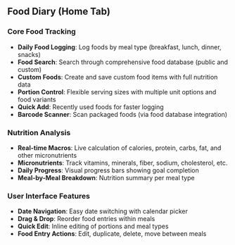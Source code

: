 ## Food Diary (Home Tab)
### Core Food Tracking
- **Daily Food Logging**: Log foods by meal type (breakfast, lunch, dinner, snacks)
- **Food Search**: Search through comprehensive food database (public and custom)
- **Custom Foods**: Create and save custom food items with full nutrition data
- **Portion Control**: Flexible serving sizes with multiple unit options and food variants
- **Quick Add**: Recently used foods for faster logging
- **Barcode Scanner**: Scan packaged foods (via food database integration)

### Nutrition Analysis
- **Real-time Macros**: Live calculation of calories, protein, carbs, fat, and other micronutrients
- **Micronutrients**: Track vitamins, minerals, fiber, sodium, cholesterol, etc.
- **Daily Progress**: Visual progress bars showing goal completion
- **Meal-by-Meal Breakdown**: Nutrition summary per meal type

### User Interface Features
- **Date Navigation**: Easy date switching with calendar picker
- **Drag & Drop**: Reorder food entries within meals
- **Quick Edit**: Inline editing of portions and meal types
- **Food Entry Actions**: Edit, duplicate, delete, move between meals